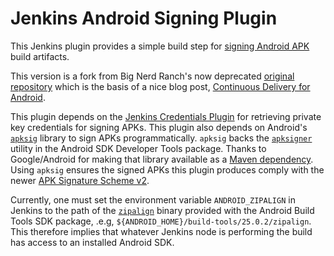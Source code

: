 Jenkins Android Signing Plugin
============

This Jenkins plugin provides a simple build step for [signing Android APK](https://developer.android.com/studio/publish/app-signing.html#signing-manually)
build artifacts.

This version is a fork from Big Nerd Ranch's now deprecated
[original repository](https://github.com/bignerdranch/jenkins-android-signing)
which is the basis of a nice blog post,
[Continuous Delivery for Android](https://www.bignerdranch.com/blog/continuous-delivery-for-android/).

This plugin depends on the
[Jenkins Credentials Plugin](https://wiki.jenkins-ci.org/display/JENKINS/Credentials+Plugin)
for retrieving private key credentials for signing APKs.  This plugin also
depends on Android's [`apksig`](https://android.googlesource.com/platform/tools/apksig/)
library to sign APKs programmatically. `apksig` backs the [`apksigner`](https://developer.android.com/studio/command-line/apksigner.html)
utility in the Android SDK Developer Tools package.  Thanks to Google/Android for making
that library available as a
[Maven dependency](http://jcenter.bintray.com/com/android/tools/build/apksig/).
Using `apksig` ensures the signed APKs this plugin produces comply with the newer
[APK Signature Scheme v2](https://source.android.com/security/apksigning/v2.html).


Currently, one must set the environment variable `ANDROID_ZIPALIGN` in
Jenkins to the path of the
[`zipalign`](https://developer.android.com/studio/command-line/zipalign.html)
binary provided with the Android Build Tools SDK package, .e.g, `${ANDROID_HOME}/build-tools/25.0.2/zipalign`.
This therefore implies that whatever Jenkins node is performing the build has
access to an installed Android SDK.

